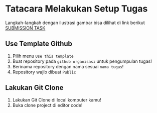 # Tatacara Melakukan Setup Tugas

Langkah-langkah dengan ilustrasi gambar bisa dilihat di link berikut [SUBMISSION TASK](https://docs.google.com/presentation/d/1n_bXaAbSSoxznhN7m-w2ZnU_N07p_N4MpMI3dCxH2QI/edit#slide=id.g248d6597362_0_573)

## Use Template Github

1. Pilih menu `Use this template`
2. Buat repository pada `github organisasi` untuk pengumpulan tugas!
3. Berinama repository dengan nama sesuai `nama tugas`!
4. Repository wajib dibuat `Public`

## Lakukan Git Clone

1. Lakukan Git Clone di local komputer kamu!
2. Buka clone project di editor code!
